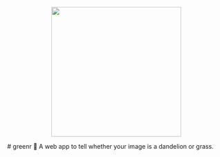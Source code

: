 <p align="center">
  <a href="url"><img src="https://github.com/btphan95/greenr/blob/master/logo.png?raw=true" align="middle" height="300" width="300" ></a>
</p>
# greenr 🍃
A web app to tell whether your image is a dandelion or grass.
